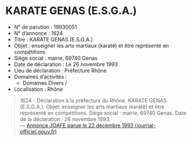 # KARATE GENAS (E.S.G.A.)

- N° de parution : 19930051
- N° d’annonce : 1624
- Titre : KARATE GENAS (E.S.G.A.)
- Objet : enseigner les arts martiaux (karaté) et être représenté en compétitions
- Siège social : mairie, 69740 Genas
- Date de déclaration : Le 26 novembre 1993
- Lieu de déclaration : Préfecture Rhône
- Domaines d’activités :
  - Domaines Divers /
- Localisation : Rhône

> 1624 - Déclaration à la préfecture du Rhône. KARATE GENAS (E.S.G.A.). Objet: enseigner les arts martiaux (karaté) et être représenté en compétitions. Siège social : mairie, 69740 Genas. Date de la déclaration : 26 novembre 1993.  
> — [Annonce JOAFE parue le 22 décembre 1993 (journal-officiel.gouv.fr)](https://www.journal-officiel.gouv.fr/pages/associations-detail-annonce/?q.id=id:199300511624)
